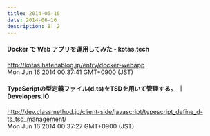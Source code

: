 ```yaml
---
title: 2014-06-16
date: 2014-06-16
description: B! 2
---
```


#### Docker で Web アプリを運用してみた - kotas.tech
http://kotas.hatenablog.jp/entry/docker-webapp<br>
Mon Jun 16 2014 00:37:41 GMT+0900 (JST)<br>


#### TypeScriptの型定義ファイル(d.ts)をTSDを用いて管理する。 ｜ Developers.IO
http://dev.classmethod.jp/client-side/javascript/typescript_define_d-ts_tsd_management/<br>
Mon Jun 16 2014 00:37:27 GMT+0900 (JST)<br>



